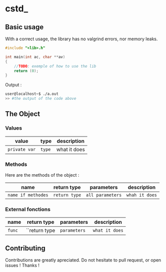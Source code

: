 # cstd_<lib>
<what is the aims of the lib>

## Basic usage

With a correct usage, the library has no valgrind errors, nor memory leaks.

```c
#include "<lib>.h"

int main(int ac, char **av)
{
    //TODO: exemple of how to use the lib
    return (0);
}
```

Output :
```bash
user@localhost~$ ./a.out
>> #the output of the code above
```

## The Object

### Values

| value | type | description |
|-------|------|-------------|
| `private var` | `type` | what it does |

### Methods
Here are the methods of the object :

|name | return type | parameters | description |
|-----|-------------|------------|-------------|
|`name if methodes`|`return type`|`all parameters`|`whah it does`|

### External fonctions

| name | return type | parameters | description |
|------|-------------|------------|-------------|
| `func` | ``return type | `parameters` | `what it does` |

## Contributing
Contributions are greatly apreciated. Do not hesitate to pull request, or open issues !
Thanks !
